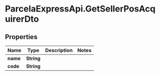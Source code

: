 # ParcelaExpressApi.GetSellerPosAcquirerDto

## Properties
Name | Type | Description | Notes
------------ | ------------- | ------------- | -------------
**name** | **String** |  | 
**code** | **String** |  | 
